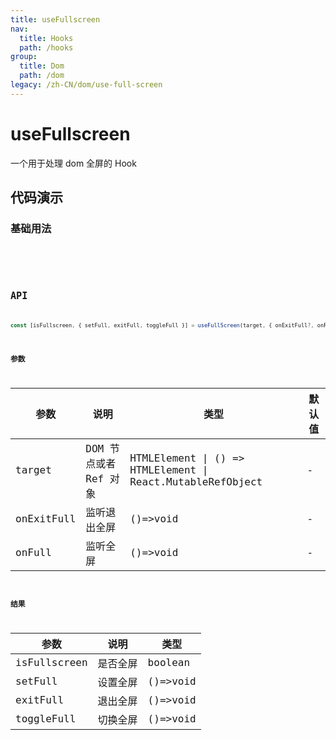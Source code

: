 ```yaml
---
title: useFullscreen
nav:
  title: Hooks
  path: /hooks
group:
  title: Dom
  path: /dom
legacy: /zh-CN/dom/use-full-screen
---
```


# useFullscreen

一个用于处理 dom 全屏的 Hook

## 代码演示

### 基础用法

<code src="./demo/demo1.tsx" />

<code src="./demo/demo2.tsx" />

## API

```ts
const [isFullscreen, { setFull, exitFull, toggleFull }] = useFullScreen(target, { onExitFull?, onFull? });
```

### 参数

| 参数    | 说明                                         | 类型                   | 默认值 |
|---------|----------------------------------------------|------------------------|--------|
| target | DOM 节点或者 Ref 对象  | HTMLElement \| () => HTMLElement \| React.MutableRefObject | - |
| onExitFull | 监听退出全屏  | ()=>void | -      |
| onFull | 监听全屏  | ()=>void | -      |

### 结果

| 参数     | 说明                                     | 类型       |
|----------|------------------------------------------|------------|
| isFullscreen  | 是否全屏                          | boolean    |
| setFull  | 设置全屏                          | ()=>void    |
| exitFull  | 退出全屏                          | ()=>void    |
| toggleFull | 切换全屏                          | ()=>void    |
